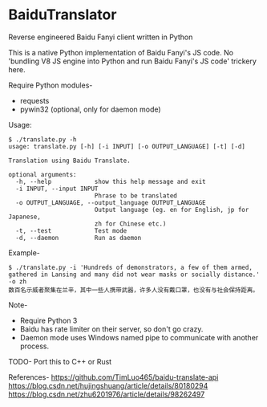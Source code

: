 # BaiduTranslator
Reverse engineered Baidu Fanyi client written in Python

This is a native Python implementation of Baidu Fanyi's JS code. 
No 'bundling V8 JS engine into Python and run Baidu Fanyi's JS code' trickery here.

Require Python modules-
  - requests
  - pywin32 (optional, only for daemon mode)

Usage:
```
$ ./translate.py -h
usage: translate.py [-h] [-i INPUT] [-o OUTPUT_LANGUAGE] [-t] [-d]

Translation using Baidu Translate.

optional arguments:
  -h, --help            show this help message and exit
  -i INPUT, --input INPUT
                        Phrase to be translated
  -o OUTPUT_LANGUAGE, --output_language OUTPUT_LANGUAGE
                        Output language (eg. en for English, jp for Japanese,
                        zh for Chinese etc.)
  -t, --test            Test mode
  -d, --daemon          Run as daemon
```

Example-
```
$ ./translate.py -i 'Hundreds of demonstrators, a few of them armed, gathered in Lansing and many did not wear masks or socially distance.' -o zh
数百名示威者聚集在兰辛，其中一些人携带武器，许多人没有戴口罩，也没有与社会保持距离。
```

Note-
  - Require Python 3
  - Baidu has rate limiter on their server, so don't go crazy.
  - Daemon mode uses Windows named pipe to communicate with another process.

TODO-
  Port this to C++ or Rust
  
References-
  https://github.com/TimLuo465/baidu-translate-api
  https://blog.csdn.net/hujingshuang/article/details/80180294
  https://blog.csdn.net/zhu6201976/article/details/98262497
  
